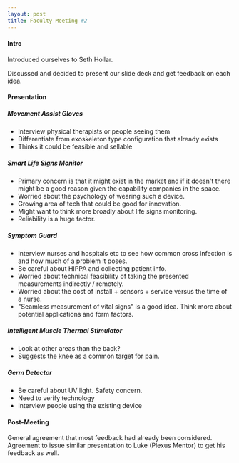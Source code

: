 ```yaml
---
layout: post
title: Faculty Meeting #2
---
```


#### Intro

Introduced ourselves to Seth Hollar.

Discussed and decided to present our slide deck and get feedback on each idea.

#### Presentation

##### Movement Assist Gloves

* Interview physical therapists or people seeing them
* Differentiate from exoskeleton type configuration that already exists
* Thinks it could be feasible and sellable

##### Smart Life Signs Monitor

* Primary concern is that it might exist in the market and if it doesn't there might be a good reason given the capability companies in the space.
* Worried about the psychology of wearing such a device.
* Growing area of tech that could be good for innovation.
* Might want to think more broadly about life signs monitoring.
* Reliability is a huge factor.

##### Symptom Guard

* Interview nurses and hospitals etc to see how common cross infection is and how much of a problem it poses.
* Be careful about HIPPA and collecting patient info.
* Worried about technical feasibility of taking the presented measurements indirectly / remotely.
* Worried about the cost of install + sensors + service versus the time of a nurse.
* "Seamless measurement of vital signs" is a good idea. Think more about potential applications and form factors.

##### Intelligent Muscle Thermal Stimulator

* Look at other areas than the back?
* Suggests the knee as a common target for pain.

##### Germ Detector

* Be careful about UV light. Safety concern.
* Need to verify technology
* Interview people using the existing device

#### Post-Meeting

General agreement that most feedback had already been considered. Agreement to issue similar presentation to Luke (Plexus Mentor) to get his feedback as well.
